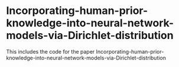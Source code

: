 # Incorporating-human-prior-knowledge-into-neural-network-models-via-Dirichlet-distribution
This includes the code for the paper Incorporating-human-prior-knowledge-into-neural-network-models-via-Dirichlet-distribution

